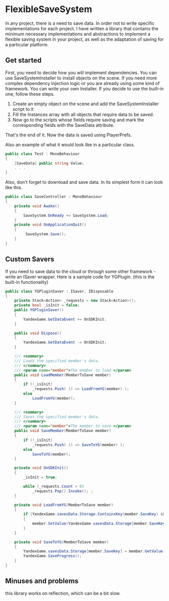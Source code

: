 # FlexibleSaveSystem

In any project, there is a need to save data. In order not to write specific implementations for each project. I have written a library that contains the minimum necessary implementations and abstractions to implement a flexible saving system in your project, as well as the adaptation of saving for a particular platform. 


## Get started
First, you need to decide how you will implement dependencies. You can use SaveSystemInstaller to install objects on the scene. If you need more complex dependency injection logic or you are already using some kind of framework. You can write your own Installer. If you decide to use the built-in one, follow these steps.
 1. Create an empty object on the scene and add the SaveSystemInstaller script to it
 2. Fill the Instances array with all objects that require data to be saved. 
 3. Now go to the scripts whose fields require saving and mark the corresponding fields with the SaveData attribute.

That's the end of it. Now the data is saved using PlayerPrefs.

Also an example of what it would look like in a particular class.
```csharp
public class Test : MonoBehaviour
{
    [SaveData] public string Value;
    . . .
}
```
Also, don't forget to download and save data. In its simplest form it can look like this.
```csharp
public class SaveController : MonoBehaviour
{
    private void Awake()
    {
        SaveSystem.OnReady += SaveSystem.Load;
    }
    private void OnApplicationQuit()
    {
         SaveSystem.Save();
    }
}
```

## Custom Savers
If you need to save data to the cloud or through some other framework - write an ISaver wrapper. Here is a sample code for YGPlugin. (this is the built-in functionality)
```csharp
public class YGPluginSaver : ISaver, IDisposable
{
    private Stack<Action> _requests = new Stack<Action>();
    private bool _isInit = false;
    public YGPluginSaver()
    {
        YandexGame.GetDataEvent += OnSDKInit;
    }

    public void Dispose()
    {
        YandexGame.GetDataEvent -= OnSDKInit;
    }

    /// <summary>
    /// Loads the specified member's data.
    /// </summary>
    /// <param name="member">The member to load.</param>
    public void LoadMember(MemberToSave member)
    {
        if (!_isInit)
            _requests.Push( () => LoadFromYG(member) );
        else
            LoadFromYG(member);
    }

    /// <summary>
    /// Saves the specified member's data.
    /// </summary>
    /// <param name="member">The member to save.</param>
    public void SaveMember(MemberToSave member)
    {
        if (!_isInit)
            _requests.Push( () => SaveToYG(member) );
        else
            SaveToYG(member);
    }

    private void OnSDKInit()
    {
        _isInit = true;

        while (_requests.Count > 0)
            _requests.Pop().Invoke(); ;
    }

    private void LoadFromYG(MemberToSave member)
    {
        if (YandexGame.savesData.Storage.ContainsKey(member.SaveKey) && YandexGame.savesData.Storage[member.SaveKey] != null)
        {
            member.SetValue(YandexGame.savesData.Storage[member.SaveKey] as object);
        }
    }

    private void SaveToYG(MemberToSave member)
    {
        YandexGame.savesData.Storage[member.SaveKey] = member.GetValue();
        YandexGame.SaveProgress();
    }
}
```


## Minuses and problems
this library works on reflection, which can be a bit slow.

